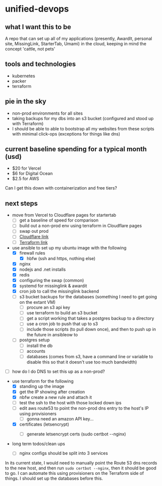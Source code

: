 # unified-devops

## what I want this to be

A repo that can set up all of my applications (presently, AwardIt, personal site, MissingLink, StarterTab, Umami) in the cloud, keeping in mind the concept 'cattle, not pets'

## tools and technologies

- kubernetes
- packer
- terraform

## pie in the sky

- non-prod environments for all sites
- taking backups for my dbs into an s3 bucket (configured and stood up with Terraform)
- I should be able to able to bootstrap all my websites from these scripts with minimal click-ops (exceptions for things like dns)

## current baseline spending for a typical month (usd)

- $20 for Vercel
- $6 for Digital Ocean
- $2.5 for AWS

Can I get this down with containerization and free tiers? 

## next steps

- move from Vercel to Cloudflare pages for startertab
  - [ ] get a baseline of speed for comparison
  - [ ] build out a non-prod env using terraform in Cloudflare pages
  - [ ] swap out prod
  - [ ] [Cloudflare link](https://developers.cloudflare.com/pages/framework-guides/nextjs/deploy-a-nextjs-site/)
  - [ ] [Terraform link](https://registry.terraform.io/providers/cloudflare/cloudflare/latest/docs/resources/pages_project)

- use ansible to set up my ubuntu image with the following
  - [X] firewall rules
    - [X] hbfw (ssh and https, nothing else)
  - [X] nginx
  - [X] nodejs and .net installs
  - [X] redis
  - [X] configuring the swap (common)
  - [X] systemd for missinglink & awardit
  - [X] cron job to call the missinglink backend
  - [ ] s3 bucket backups for the databases (something I need to get going on the extant VM)
    - [ ] procure an s3 api key
    - [ ] use terraform to build an s3 bucket
    - [ ] get a script working that takes a postgres backup to a directory
    - [ ] use a cron job to push that up to s3
    - [ ] include those scripts (to pull down once), and then to push up in the future in ansibleow to 
  - [ ] postgres setup
    - [ ] install the db
    - [ ] accounts
    - [ ] databases (comes from s3, have a command line or variable to disable this so that it doesn't use too much bandwidth)
- [ ] how do I do DNS to set this up as a non-prod? 

- use terraform for the following
  - [X] standing up the image
  - [X] get the IP showing after creation 
  - [X] nbfw create a new rule and attach it
  - [ ] test the ssh to the host with those locked down ips
  - [ ] edit aws route53 to point the non-prod dns entry to the host's IP using provisioners
    - [ ] gonna need an amazon API key...
  - [X] certificates (letsencrypt)
    - [ ] generate letsencrypt certs (sudo certbot --nginx)


- long term todos/clean ups
  - [ ] nginx configs should be split into 3 services


In its current state, I would need to manually point the Route 53 dns records to the new host, and then run `sudo certbot --nginx`, then it should be good to go. I can automate this using provisioners on the Terraform side of things. I should set up the databases before this. 
